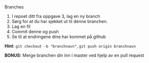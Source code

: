 Branches

1. I repoet ditt fra oppgave 3, lag en ny branch
2. Sørg for at du har sjekket ut til denne branchen.
3. Lag en fil
4. Commit denne og push
5. Se til at endringene dine har kommet på github

**Hint**: `git checkout -b "branchnavn"`, `git push origin branchnavn`

**BONUS:** Merge branchen din inn i master ved hjelp av en pull request